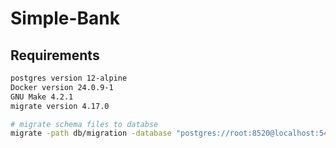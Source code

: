 # Simple-Bank

## Requirements

```bash
postgres version 12-alpine
Docker version 24.0.9-1
GNU Make 4.2.1
migrate version 4.17.0
```

```bash
# migrate schema files to databse
migrate -path db/migration -database "postgres://root:8520@localhost:5432/simple_bank?sslmode=disable" -verbose up
```